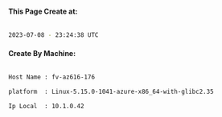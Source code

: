 
   
#### This Page Create at:

```bash

2023-07-08 - 23:24:38 UTC

```

#### Create By Machine:

```bash

Host Name : fv-az616-176

platform  : Linux-5.15.0-1041-azure-x86_64-with-glibc2.35

Ip Local  : 10.1.0.42

```

